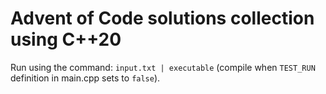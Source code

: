 # Advent of Code solutions collection using C++20

Run using the command: ```input.txt | executable``` (compile when `TEST_RUN` definition in main.cpp sets to `false`).
